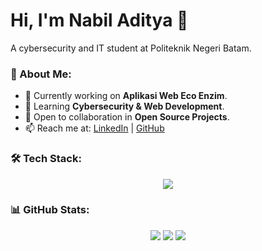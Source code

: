 # Hi, I'm Nabil Aditya 👋  
A cybersecurity and IT student at Politeknik Negeri Batam.

### 🚀 About Me:
- 🔭 Currently working on **Aplikasi Web Eco Enzim**.
- 🌱 Learning **Cybersecurity & Web Development**.
- 👯 Open to collaboration in **Open Source Projects**.
- 📫 Reach me at: [LinkedIn](https://linkedin.com/in/nabil) | [GitHub](https://github.com/Nabil-Aditya)

### 🛠️ Tech Stack:
<p align="center">
<img src="https://skillicons.dev/icons?i=php,laravel,mysql,html,css,bootstrap,js,git,github" />
</p>

### 📊 GitHub Stats:
<p align="center">
<img src="https://github-readme-stats.vercel.app/api?username=Nabil-Aditya&show_icons=true&theme=dark">
<img src="https://github-readme-streak-stats.herokuapp.com/?user=Nabil-Aditya&theme=dark">
<img src="https://github-readme-stats.vercel.app/api/top-langs/?username=Nabil-Aditya&layout=compact&theme=dark">
</p>
